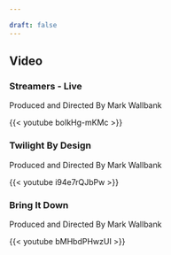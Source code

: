 ```yaml
---

draft: false
---
```


## Video

### Streamers - Live  
Produced and Directed By Mark Wallbank  

{{< youtube boIkHg-mKMc >}}  

### Twilight By Design 
Produced and Directed By Mark Wallbank  

{{< youtube i94e7rQJbPw >}}  

### Bring It Down 
Produced and Directed By Mark Wallbank  

{{< youtube bMHbdPHwzUI >}}
